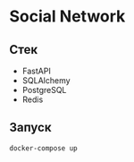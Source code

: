 # Social Network

## Стек
- FastAPI
- SQLAlchemy
- PostgreSQL
- Redis

## Запуск
`docker-compose up`
